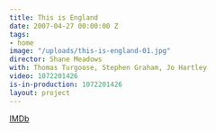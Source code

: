```yaml
---
title: This is England
date: 2007-04-27 00:00:00 Z
tags:
- home
image: "/uploads/this-is-england-01.jpg"
director: Shane Meadows
with: Thomas Turgoose, Stephen Graham, Jo Hartley
video: 1072201426
is-in-production: 1072201426
layout: project
---
```


[IMDb](https://www.imdb.com/title/tt0480025/?ref_=nv_sr_srsg_0_tt_8_nm_0_q_this%2520is%2520england)